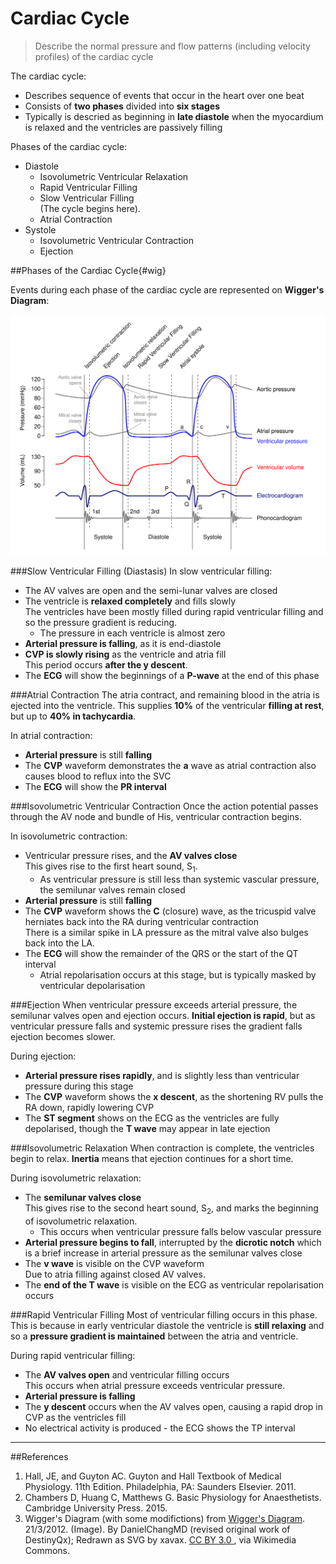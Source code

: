 # Cardiac Cycle
> Describe the normal pressure and flow patterns (including velocity profiles) of the cardiac cycle

The cardiac cycle:
* Describes sequence of events that occur in the heart over one beat
* Consists of **two phases** divided into **six stages**
* Typically is descried as beginning in **late diastole** when the myocardium is relaxed and the ventricles are passively filling

Phases of the cardiac cycle:
* Diastole
    * Isovolumetric Ventricular Relaxation
    * Rapid Ventricular Filling
    * Slow Ventricular Filling  
    (The cycle begins here).
    * Atrial Contraction
* Systole
    * Isovolumetric Ventricular Contraction
    * Ejection



##Phases of the Cardiac Cycle{#wig}

Events during each phase of the cardiac cycle are represented on **Wigger's Diagram**:

<img src="resources\Wiggers.svg" style="width: 70pc;">



###Slow Ventricular Filling (Diastasis)
In slow ventricular filling:
* The AV valves are open and the semi-lunar valves are closed
* The ventricle is **relaxed completely** and fills slowly  
The ventricles have been mostly filled during rapid ventricular filling and so the pressure gradient is reducing.
    * The pressure in each ventricle is almost zero
* **Arterial pressure is falling**, as it is end-diastole
* **CVP is slowly rising** as the ventricle and atria fill  
This period occurs **after the y descent**.
* The **ECG** will show the beginnings of a **P-wave** at the end of this phase

###Atrial Contraction
The atria contract, and remaining blood in the atria is ejected into the ventricle. This supplies **10%** of the ventricular **filling at rest**, but up to **40% in tachycardia**.

In atrial contraction:
* **Arterial pressure** is still **falling**
* The **CVP** waveform demonstrates the **a** wave as atrial contraction also causes blood to reflux into the SVC
* The **ECG** will show the **PR interval**

###Isovolumetric Ventricular Contraction
Once the action potential passes through the AV node and bundle of His, ventricular contraction begins.

In isovolumetric contraction:
* Ventricular pressure rises, and the **AV valves close**  
This gives rise to the first heart sound, S<sub>1</sub>.
    * As ventricular pressure is still less than systemic vascular pressure, the semilunar valves remain closed
* **Arterial pressure** is still **falling**
* The **CVP** waveform shows the **C** (closure) wave, as the tricuspid valve herniates back into the RA during ventricular contraction  
There is a similar spike in LA pressure as the mitral valve also bulges back into the LA.
* The **ECG** will show the remainder of the QRS or the start of the QT interval  
    * Atrial repolarisation occurs at this stage, but is typically masked by ventricular depolarisation


###Ejection
When ventricular pressure exceeds arterial pressure, the semilunar valves open and ejection occurs. **Initial ejection is rapid**, but as ventricular pressure falls and systemic pressure rises the gradient falls ejection becomes slower.

During ejection:
* **Arterial pressure rises rapidly**, and is slightly less than ventricular pressure during this stage
* The **CVP** waveform shows the **x descent**, as the shortening RV pulls the RA down, rapidly lowering CVP
* The **ST segment** shows on the ECG as the ventricles are fully depolarised, though the  **T wave** may appear in late ejection

###Isovolumetric Relaxation
When contraction is complete, the ventricles begin to relax. **Inertia** means that ejection continues for a short time.

During isovolumetric relaxation:
*  The **semilunar valves close**  
This gives rise to the second heart sound, S<sub>2</sub>, and marks the beginning of isovolumetric relaxation.
    * This occurs when ventricular pressure falls below vascular pressure
* **Arterial pressure begins to fall**, interrupted by the **dicrotic notch** which is a brief increase in arterial pressure as the semilunar valves close
* The **v wave** is visible on the CVP waveform  
Due to atria filling against closed AV valves.
* The **end of the T wave** is visible on the ECG as ventricular repolarisation occurs

###Rapid Ventricular Filling
Most of ventricular filling occurs in this phase. This is because in early ventricular diastole the ventricle is **still relaxing** and so a **pressure gradient is maintained** between the atria and ventricle. 

During rapid ventricular filling:
* The **AV valves open** and ventricular filling occurs  
This occurs when atrial pressure exceeds ventricular pressure.
* **Arterial pressure is falling**
* The **y descent** occurs when the AV valves open, causing a rapid drop in CVP as the ventricles fill
* No electrical activity is produced - the ECG shows the TP interval

---
##References
1. Hall, JE, and Guyton AC. Guyton and Hall Textbook of Medical Physiology. 11th Edition. Philadelphia, PA: Saunders Elsevier. 2011. 
2. Chambers D, Huang C, Matthews G. Basic Physiology for Anaesthetists. Cambridge University Press. 2015.
3. Wigger's Diagram (with some modifictions) from [Wigger's Diagram](https://commons.wikimedia.org/wiki/File:Wiggers_Diagram.svg). 21/3/2012. (Image). By DanielChangMD (revised original work of DestinyQx); Redrawn as SVG by xavax. [CC BY 3.0 ](http://creativecommons.org/licenses/by/3.0), via Wikimedia Commons.
